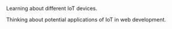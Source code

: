 Learning about different IoT devices.

Thinking about potential applications of IoT in web development.